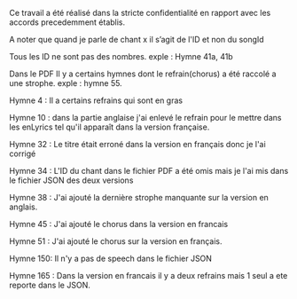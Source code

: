 Ce travail a été réalisé dans la stricte confidentialité en rapport avec les accords precedemment établis.

A noter que quand je parle de chant x il s’agit de l'ID et non du songId

Tous les ID ne sont pas des nombres. exple : Hymne 41a, 41b

Dans le PDF Il y a certains hymnes dont le refrain(chorus) a été raccolé a une strophe. exple : hymne 55. 

Hymne 4 : Il a certains refrains qui sont en gras

Hymne 10 : dans la partie anglaise j'ai enlevé le refrain pour le mettre dans les enLyrics tel qu'il apparaît dans la version française.

Hymne 32 : Le titre était erroné dans la version en français donc je l'ai corrigé

Hymne 34 : L'ID du chant dans le fichier PDF a été omis mais je l'ai mis dans le fichier JSON des deux versions

Hymne 38 : J'ai ajouté la dernière strophe manquante sur la version en anglais.

Hymne 45 : J'ai ajouté le chorus dans la version en francais

Hymne 51 : J'ai ajouté le chorus sur la version en français.

Hymne 150: Il n'y a pas de speech dans le fichier JSON

Hymne 165 : Dans la version en francais il y a deux refrains mais 1 seul a ete reporte dans le JSON.
